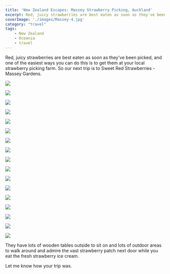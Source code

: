 ```yaml
---
title: 'New Zealand Escapes: Massey Strawberry Picking, Auckland'
excerpt: Red, juicy strawberries are best eaten as soon as they've been picked. One of the easiest ways to do this is to get them at your local strawberry picking farm
coverImage: './images/Massey-4.jpg'
category: "travel"
tags:
    - New Zealand
    - Oceania
    - travel
---
```


Red, juicy strawberries are best eaten as soon as they've been picked, and one of the easiest ways you can do this is to get them at your local strawberry picking farm. So our next trip is to Sweet Red Strawberries - Massey Gardens.

![](./images/Massey-1.jpg)

![](./images/Massey-2.jpg)

![](./images/Massey-3.jpg)

![](./images/Massey-4.jpg)

![](./images/Massey-5.jpg)

![](./images/Massey-6.jpg)

![](./images/Massey-7.jpg)

![](./images/Massey-8.jpg)

![](./images/Massey-9.jpg)

![](./images/Massey-10.jpg)

![](./images/Massey-11.jpg)

![](./images/Massey-12.jpg)

![](./images/Massey-13.jpg)

![](./images/Massey-14.jpg)

![](./images/Massey-15.jpg)

![](./images/Massey-16.jpg)

![](./images/Massey-17.jpg)

They have lots of wooden tables outside to sit on and lots of outdoor areas to walk around and admire the vast strawberry patch next door while you eat the fresh strawberry ice cream.

Let me know how your trip was.
